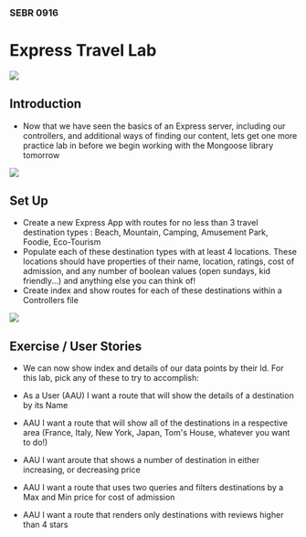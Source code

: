 ### SEBR 0916

# Express Travel Lab

![](https://pbs.twimg.com/media/EJXHM0VXsAIFczi.jpg)

## Introduction
- Now that we have seen the basics of an Express server, including our controllers, and additional ways of finding our content, lets get one more practice lab in before we begin working with the Mongoose library tomorrow

![](https://prod-ripcut-delivery.disney-plus.net/v1/variant/disney/A8F03F860DC0D97F9ECFF7C436A4336E024F3A4CDB6D1C85F095FE63D5D342C7/scale?width=440&aspectRatio=1.78&format=webp)

## Set Up

- Create a new Express App with routes for no less than 3 travel destination types : Beach, Mountain, Camping, Amusement Park, Foodie, Eco-Tourism
- Populate each of these destination types with at least 4 locations. These locations should have properties of their name, location, ratings, cost of admission, and any number of boolean values (open sundays, kid friendly...) and anything else you can think of!
- Create index and show routes for each of these destinations within a Controllers file
  
![](https://static1.srcdn.com/wordpress/wp-content/uploads/2020/08/Simpsons-Tall-Tales.jpg)

## Exercise / User Stories

- We can now show index and details of our data points by their Id. For this lab, pick any of these to try to accomplish:

- As a User (AAU) I want a route that will show the details of a destination by its Name
- AAU I want a route that will show all of the destinations in a respective area (France, Italy, New York, Japan, Tom's House, whatever you want to do!)
- AAU I want aroute that shows a number of destination in either increasing, or decreasing price
- AAU I want a route that uses two queries and filters destinations by a Max and Min price for cost of admission
- AAU I want a route that renders only destinations with reviews higher than 4 stars
